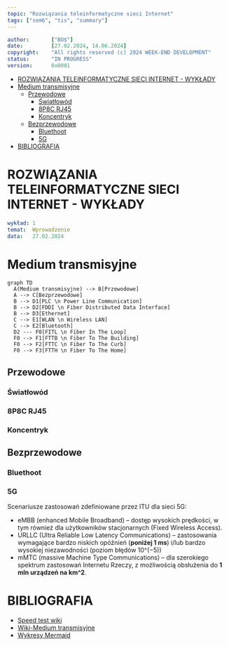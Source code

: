 ```yaml
---
topic: "Rozwiązania teleinformatyczne sieci Internet"
tags: ["sem6", "tis", "summary"]
---
```

```yaml
author:       ["BO$"]
date:         [27.02.2024, 14.06.2024]
copyright:    "All rights reserved (c) 2024 WEEK-END DEVELOPMENT"
status:       "IN PROGRESS"
version:      0x0001
```
- [ROZWIĄZANIA TELEINFORMATYCZNE SIECI INTERNET - WYKŁADY](#rozwiązania-teleinformatyczne-sieci-internet---wykłady)
- [Medium transmisyjne](#medium-transmisyjne)
  - [Przewodowe](#przewodowe)
    - [Światłowód](#światłowód)
    - [8P8C RJ45](#8p8c-rj45)
    - [Koncentryk](#koncentryk)
  - [Bezprzewodowe](#bezprzewodowe)
    - [Bluethoot](#bluethoot)
    - [5G](#5g)
- [BIBLIOGRAFIA](#bibliografia)

# ROZWIĄZANIA TELEINFORMATYCZNE SIECI INTERNET - WYKŁADY
```yaml
wykład: 1
temat:  Wprowadzenie
data:   27.02.2024
```
# Medium transmisyjne
```mermaid
graph TD
  A(Medium transmisyjne) --> B[Przewodowe]
  A --> C[Bezprzewodowe]
  B --> D1[PLC \n Power Line Communication]
  B --> D2[FDDI \n Fiber Distributed Data Interface]
  B --> D3[Ethernet]
  C --> E1[WLAN \n Wireless LAN]
  C --> E2[Bluetooth]
  D2 --- F0[FITL \n Fiber In The Loop]
  F0 --> F1[FTTB \n Fiber To The Building]
  F0 --> F2[FTTC \n Fiber To The Curb]
  F0 --> F3[FTTH \n Fiber To The Home]
```
## Przewodowe
### Światłowód
### 8P8C RJ45
### Koncentryk
## Bezprzewodowe
### Bluethoot
### 5G
Scenariusze zastosowań zdefiniowane przez ITU dla sieci 5G:
- eMBB (enhanced Mobile Broadband) – dostęp wysokich prędkości, w tym również dla użytkowników stacjonarnych (Fixed Wireless Access).
- URLLC (Ultra Reliable Low Latency Communications) – zastosowania wymagające bardzo niskich opóźnień (**poniżej 1 ms**) i/lub bardzo wysokiej niezawodności (poziom błędów 10^(−5))
- mMTC (massive Machine Type Communications) – dla szerokiego spektrum zastosowań Internetu Rzeczy, z możliwością obsłużenia do **1 mln urządzeń na km^2**.

# BIBLIOGRAFIA
- [Speed test wiki](https://www.speedtest.pl/wiki/technologie/swiatlowod-ftth-fttb-fttc)
- [Wiki-Medium transmisyjne](https://pl.wikipedia.org/wiki/Medium_transmisyjne)
- [Wykresy Mermaid](https://mermaid.js.org/syntax/timeline.html)